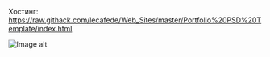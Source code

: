 Хостинг: https://raw.githack.com/lecafede/Web_Sites/master/Portfolio%20PSD%20Template/index.html

![Image alt](https://github.com/lecafede/Web_Sites/blob/master/Swedish-Bitter/SwedishBitter-desktop.png)
